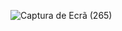 ![Captura de Ecrã (265)](https://user-images.githubusercontent.com/24450304/61299136-6c66e280-a7d7-11e9-9644-f77e1d6e2ef4.png)

